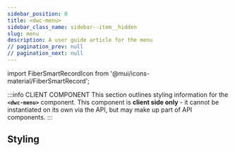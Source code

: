 ```yaml
---
sidebar_position: 0
title: <dwc-menu>
sidebar_class_name: sidebar--item__hidden
slug: menu
description: A user guide article for the menu
// pagination_prev: null
// pagination_next: null
---
```


import FiberSmartRecordIcon from '@mui/icons-material/FiberSmartRecord';

<DocChip chip='shadow' />

:::info CLIENT COMPONENT
This section outlines styling information for the **`<dwc-menu>`** component. This component is **client side only** - it cannot be instantiated on its own via the API, but may make up part of API components.
:::

## Styling

<TableBuilder name="dwc-menu" />

